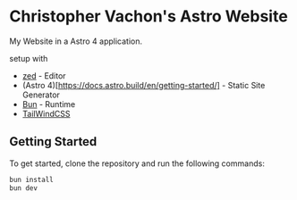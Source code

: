 # Christopher Vachon's Astro Website

My Website in a Astro 4 application.

setup with

-   [zed](https://zed.dev) - Editor
-   (Astro 4)[https://docs.astro.build/en/getting-started/] - Static Site Generator
-   [Bun](https://bun.sh/) - Runtime
-   [TailWindCSS](https://tailwindcss.com/)

## Getting Started

To get started, clone the repository and run the following commands:

```bash
bun install
bun dev
```

